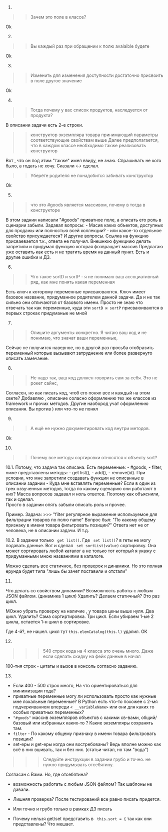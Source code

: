 1.
>> Зачем это поле в классе?

Ok

2.
>> Вы каждый раз при обращении к полю avalaible будете

Ok	

3.
>> Изменить для изменения доступности достаточно присвоить в поле другое значение

Ok

4.
>>  Тогда почему у вас список продуктов, наследуется от продукта?

В описании задачи есть 2-е строки.
>> конструктор экземпляра товара принимающий параметры соответствующие свойствам выше
>> Далее предполагается, что в каждом классе необходимо также реализовать конструктор

Вот , что он под этим "также" имел ввиду, не знаю. Спрашивать не кого было, а годать не хочу. 
Сказали <-> сделал. 
>> Уберёте родителя не понадобится забивать конструктор 

Ok

5.
>> что это #goods является массивом, почему в тогда в конструкторе

В этом заднии написали "#goods" приватное поле, а описать его роль в сценарии забыли. 
Задавал вопросы:
	 - Масив каких объектов, доступных для продажы или полностью всей коллекции?
	 - или какое-то отдельное свойство присуждаетеся? И другие вопросы. 
Ссылка на функцию присваевается т.к., ответа не получил.
Внешнюю функциию делать запретили и придумал функцию которая фозвращает массив 
Предлагаю уже оставить как есть и не тратить время на данный пункт. Есть и другие ошибки и ДЗ.
 

6. 
>> Что такое sortD и sortP - я не понимаю ваш ассоциативный ряд, как мне понять какая переменная

Есть ключ к которому переменные присваюваются. Ключ имеет базовое название, придуманное родителем данной задачи. 
Да и не так сильно они отличаются от базового имени.
Просто не знаю что отвечать так как переменные, куда эти `sortD и sortP` присваюиваются в первых строках придуманые не 
мной
	

7.	
>> Опишите аргументы конкретно. Я читаю ваш код и не понимаю, что значат ваши переменные, 

Сейчас не получится наверное, но в другой раз просьба отобразить переменный которые вызывают затруднение или более 
развернуто описать замечание. 
	

8.	
>> Не надо так, ваш код должен говорить сам за себя. Это не рокет сайнс, 

Согласен, но как писать код, чтоб его понял все и каждый на этом свете? 
Добавляю , описание соласно оформлению тех же классов из framеwork и прочих методов. 
Другие наобород учат оформлению описания. Вы против ) или что-то не понял 
	

9.	
>> А ещё не нужно документировать код внутри методов.

Ok
 
10.
>> Почему все методы сортировки относятся к объекту sort?

10.1.
Потому, что задача так описана. 
Есть переменные:
	 -  #goods, 
	 -  filter,  
ниже представлены методы:
	  - get list(), 
	  - add(), 
	  - remove(id). 
При условии, что мне запретили создавать функции не описанные в описании задании - Куда мне вставлять переменные? 
Если в один из трех озвученных методов, тогда по какому сценарию они работают в них?
Масса вопросов задавал и ноль ответов. Поэтому как объяснили, так и сделал.  
Просто в задании опять забыли описать роль и прочее. 

Пример. 
Задача:  >>> "filter       регулярное выражение используемое для фильтрации товаров по полю name"
Вопрос был: "По какому общему признаку в имени товара фильтровать позиции?" Ответа нет не от человека, не в описании 
задачи. И т.д. 

10.2.
В задании только `  get list() `. Где `  set list() `? в геты не могу подавать данные. 
Вот и сделал ` set sortList(value)` сортировку. Она может сортировать любой каталог а не только тот который я укажу 
с придуманными мною названиями в каталоге.

Можно сделать все статичное, без проверок и динамики. Но это полная ерунда будет типа "лишь бы зачет поставили и 
отстали"


11.
Что делать со свойством динамики? Возможность работы с любым JSON файлом. (динамика 1 цикл) Удалить? Делаем 
статичный? Это раз цикл.

МОжно убрать проверку на наличие , у товара цены выше нуля. Два цикл. Удалить?
Сама сортиртировка. Три цикл. Если убираем 1-ые 2 цикла, остается 1-н цикл в сортировке. 

Где 4-й?, не нашел. 
цикл тут `this.elemCatalog(this.l)` удалил. ОК


12.
>>> 540 строк кода на 4 класса это очень много. Даже если сделать скидку на фейк данные в начал

100-тня строк - цитаты и вызов в консоль согласно заданию.


13.
 - Если 400 - 500 строк много, На что ориентироваться для минимизации года?
 - приватные переменные могу ли использовать просто как нужные мне локальные переменные? В Python  есть что-то 
   похожее с 2-мя подчеркиванием впереди `< __variableName>` или они для каких то особых приватных переменных?
 - `"#goods"`  массив экземпляров объектов с какими св-вами, общий/базовый или избранных каких-то ? Какие экземпляры 
   сохранять там. 
 -  `filter` - По какому общему признаку в имени товара фильтровать позиции?
 - set-еры и get-еры когда они востребованы? Ведь вполне можно как всё в них вшивать, так и без них. (статьи читал, 
   но там "вода")

>>> Следуйте инструкции в задании грубо и точно. не нужно придумывать отсебятину. 

Согласан с Вами. Но, где отсебятина? 
 - возможность работать с любым JSON файлом? Так шаблоны не давали. 
 - Лишняя проверка? После тестирований все равно писать придется.
 - Или точно и грубо только в рамках ДЗ писать

 - Почему нельзя get/set представить в ` this.sort = {` так как они представлены? Что мешает. 

